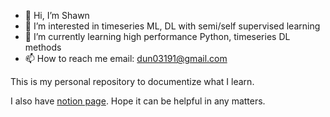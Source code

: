 - 👋 Hi, I’m Shawn
- 👀 I’m interested in timeseries ML, DL with semi/self supervised learning
- 🌱 I’m currently learning high performance Python, timeseries DL methods
- 📫 How to reach me email: dun03191@gmail.com


This is my personal repository to documentize what I learn.

I also have [notion page](https://pricey-plastic-09c.notion.site/3fb25c6c2829477e83c63d62ecd2d373?v=91ba5157ce3a472a8692c3c002086b68). Hope it can be helpful in any matters.
